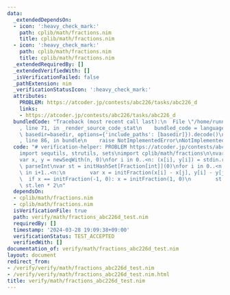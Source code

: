 ```yaml
---
data:
  _extendedDependsOn:
  - icon: ':heavy_check_mark:'
    path: cplib/math/fractions.nim
    title: cplib/math/fractions.nim
  - icon: ':heavy_check_mark:'
    path: cplib/math/fractions.nim
    title: cplib/math/fractions.nim
  _extendedRequiredBy: []
  _extendedVerifiedWith: []
  _isVerificationFailed: false
  _pathExtension: nim
  _verificationStatusIcon: ':heavy_check_mark:'
  attributes:
    PROBLEM: https://atcoder.jp/contests/abc226/tasks/abc226_d
    links:
    - https://atcoder.jp/contests/abc226/tasks/abc226_d
  bundledCode: "Traceback (most recent call last):\n  File \"/home/runner/.local/lib/python3.10/site-packages/onlinejudge_verify/documentation/build.py\"\
    , line 71, in _render_source_code_stat\n    bundled_code = language.bundle(stat.path,\
    \ basedir=basedir, options={'include_paths': [basedir]}).decode()\n  File \"/home/runner/.local/lib/python3.10/site-packages/onlinejudge_verify/languages/nim.py\"\
    , line 86, in bundle\n    raise NotImplementedError\nNotImplementedError\n"
  code: "# verification-helper: PROBLEM https://atcoder.jp/contests/abc226/tasks/abc226_d\n\
    import sequtils, strutils, sets\nimport cplib/math/fractions\n\nvar n = stdin.readLine.parseInt\n\
    var x, y = newSeqWith(n, 0)\nfor i in 0..<n: (x[i], y[i]) = stdin.readLine.split.map\
    \ parseInt\nvar st = initHashSet[Fraction[int]](0)\nfor i in 0..<n:\n    for j\
    \ in i+1..<n:\n        var x = initFraction(x[i] - x[j], y[i] - y[j])\n      \
    \  if x == initFraction(-1, 0): x = initFraction(1, 0)\n        st.incl(x)\necho\
    \ st.len * 2\n"
  dependsOn:
  - cplib/math/fractions.nim
  - cplib/math/fractions.nim
  isVerificationFile: true
  path: verify/math/fractions_abc226d_test.nim
  requiredBy: []
  timestamp: '2024-03-28 19:09:38+09:00'
  verificationStatus: TEST_ACCEPTED
  verifiedWith: []
documentation_of: verify/math/fractions_abc226d_test.nim
layout: document
redirect_from:
- /verify/verify/math/fractions_abc226d_test.nim
- /verify/verify/math/fractions_abc226d_test.nim.html
title: verify/math/fractions_abc226d_test.nim
---
```

